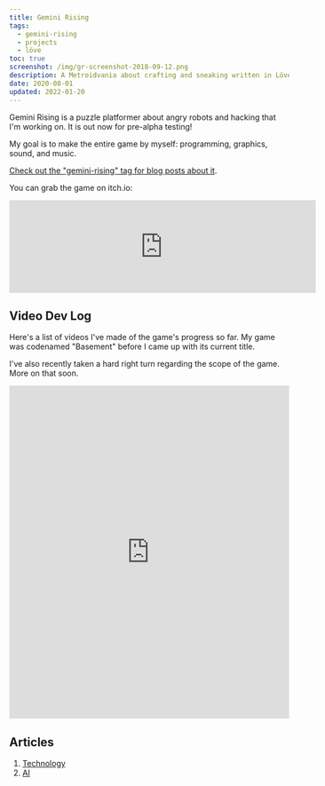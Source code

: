 ```yaml
---
title: Gemini Rising
tags:
  - gemini-rising
  - projects
  - löve
toc: true
screenshot: /img/gr-screenshot-2018-09-12.png
description: A Metroidvania about crafting and sneaking written in Löve.
date: 2020-08-01
updated: 2022-01-20
---
```


<script lang="typescript">
  import GameScreenshot from '$lib/components/gameScreenshot.svelte';
</script>

<GameScreenshot imageUrl={screenshot} caption="The player trying to figure out how to sneak by the
Sentry undetected." alt="2d pixel art of a blue figure standing on a metal platform while a small
red robot flies underneath, scanning for intruders." />

Gemini Rising is a puzzle platformer about angry robots and hacking that I'm working on. It is out now for pre-alpha testing!

My goal is to make the entire game by myself: programming, graphics, sound, and music.

[Check out the "gemini-rising" tag for blog posts about it](/tags/gemini-rising).

You can grab the game on itch.io:

<iframe title="Gemini Rising on itch.io" frameborder="0" src="https://itch.io/embed/393809" width="552" height="167"><a href="https://drhayes.itch.io/gemini-rising">Gemini Rising by drhayes</a></iframe>

## Video Dev Log

Here's a list of videos I've made of the game's progress so far. My game was codenamed "Basement" before I came up with its current title.

I've also recently taken a hard right turn regarding the scope of the game. More on that soon.

<iframe title="Gemini Rising playlist on youtube.com" style="position:static;width:100%;height:600px" src="https://www.youtube.com/embed/videoseries?list=PLQuDSztE3xlPBszv48dtN3TFsKUP9s_mO" frameborder="0" allow="accelerometer; autoplay; encrypted-media; gyroscope; picture-in-picture" allowfullscreen></iframe>

## Articles

1. [Technology](/games/gemini-rising/technology)
2. [AI](/games/gemini-rising/ai)
